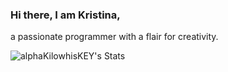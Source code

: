 ### Hi there, I am Kristina,
a passionate programmer with a flair for creativity.

![alphaKilowhisKEY's Stats](https://github-readme-stats.vercel.app/api?username=alphaKilowhisKEY&theme=vue-dark&show_icons=true&hide_border=true&count_private=true)
